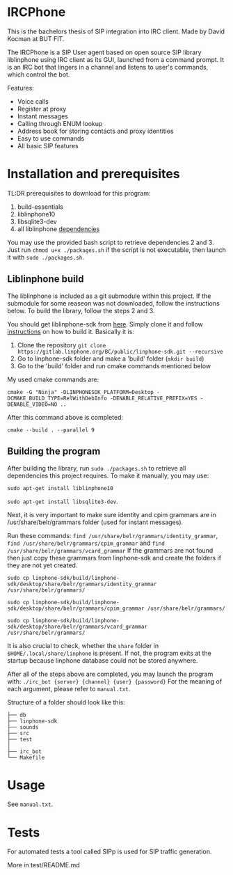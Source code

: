 # IRCPhone

This is the bachelors thesis of SIP integration into IRC client. Made by David Kocman at BUT FIT.

The IRCPhone is a SIP User agent based on open source SIP library liblinphone using IRC client as its GUI, launched from a command prompt. It is an IRC bot that lingers in a channel and listens to user's commands, which control the bot.

Features:
- Voice calls
- Register at proxy
- Instant messages
- Calling through ENUM lookup
- Address book for storing contacts and proxy identities
- Easy to use commands
- All basic SIP features



# Installation and prerequisites

TL:DR prerequisites to download for this program:
1. build-essentials
2. liblinphone10
3. libsqlite3-dev
4. all liblinphone [dependencies](https://gitlab.linphone.org/BC/public/linphone-sdk)

You may use the provided bash script to retrieve dependencies 2 and 3. Just run `chmod u+x ./packages.sh` if the script is not executable, then launch it with `sudo ./packages.sh`.

## Liblinphone build

The liblinphone is included as a git submodule within this project. If the submodule for some reaseon was not downloaded, follow the instructions below. To build the library, follow the steps 2 and 3.

You should get liblinphone-sdk from [here](https://www.linphone.org/technical-corner/liblinphone). Simply clone it and follow [instructions](https://gitlab.linphone.org/BC/public/linphone-sdk) on how to build it. Basically it is:

1. Clone the repository `git clone https://gitlab.linphone.org/BC/public/linphone-sdk.git --recursive`
2. Go to linphone-sdk folder and make a 'build' folder (`mkdir build`)
3. Go to the 'build' folder and run cmake commands mentioned below

My used cmake commands are:

`cmake -G "Ninja" -DLINPHONESDK_PLATFORM=Desktop -DCMAKE_BUILD_TYPE=RelWithDebInfo -DENABLE_RELATIVE_PREFIX=YES -DENABLE_VIDEO=NO ..`

After this command above is completed:

`cmake --build . --parallel 9`

## Building the program

After building the library, run `sudo ./packages.sh` to retrieve all dependencies this project requires.
To make it manually, you may use:

`sudo apt-get install liblinphone10`

`sudo apt-get install libsqlite3-dev`.

Next, it is very important to make sure identity and cpim grammars are in /usr/share/belr/grammars folder (used for instant messages).

Run these commands: `find /usr/share/belr/grammars/identity_grammar`, `find /usr/share/belr/grammars/cpim_grammar` and `find /usr/share/belr/grammars/vcard_grammar`
If the grammars are not found then just copy these grammars from linphone-sdk and create the folders if they are not yet created.

`sudo cp linphone-sdk/build/linphone-sdk/desktop/share/belr/grammars/identity_grammar /usr/share/belr/grammars/`

`sudo cp linphone-sdk/build/linphone-sdk/desktop/share/belr/grammars/cpim_grammar /usr/share/belr/grammars/`

`sudo cp linphone-sdk/build/linphone-sdk/desktop/share/belr/grammars/vcard_grammar /usr/share/belr/grammars/`

It is also crucial to check, whether the `share` folder in `$HOME/.local/share/linphone` is present. If not, the program exits at the startup because linphone database could not be stored anywhere.

After all of the steps above are completed, you may launch the program with:
`./irc_bot {server} {channel} {user} {password}` 
For the meaning of each argument, please refer to `manual.txt`.

Structure of a folder should look like this:
```
├── db
├── linphone-sdk
├── sounds
├── src
├── test
│ 
├── irc_bot
└── Makefile
```

# Usage

See `manual.txt`.

# Tests

For automated tests a tool called SIPp is used for SIP traffic generation.

More in test/README.md
